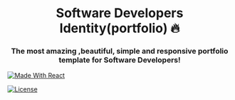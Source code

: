 <h1 align="center"> Software Developers Identity(portfolio) 🔥 </h1> 
<h3 align="center"> The most amazing ,beautiful, simple and  responsive portfolio template for Software Developers! </h3>

<p align="center">

 

  <a href="https://reactjs.org/"><img alt="Made With React" src="https://img.shields.io/badge/made%20with-react-61DAFB?style=flat-square" /></a>
 

   <a href="http://badges.mit-license.org/"><img alt="License" src="http://img.shields.io/:license-mit-blue.svg?style=flat-square?style=flat-square" /></a>
  

  
</p>
